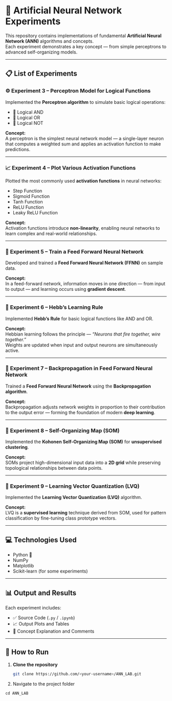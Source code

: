 # 🧠 Artificial Neural Network Experiments

This repository contains implementations of fundamental **Artificial Neural Network (ANN)** algorithms and concepts.  
Each experiment demonstrates a key concept — from simple perceptrons to advanced self-organizing models.

---

## 📋 List of Experiments

### ⚙️ **Experiment 3 – Perceptron Model for Logical Functions**
Implemented the **Perceptron algorithm** to simulate basic logical operations:
- 🔸 Logical AND  
- 🔸 Logical OR  
- 🔸 Logical NOT  

**Concept:**  
A perceptron is the simplest neural network model — a single-layer neuron that computes a weighted sum and applies an activation function to make predictions.

---

### 📈 **Experiment 4 – Plot Various Activation Functions**
Plotted the most commonly used **activation functions** in neural networks:
- Step Function  
- Sigmoid Function  
- Tanh Function  
- ReLU Function  
- Leaky ReLU Function  

**Concept:**  
Activation functions introduce **non-linearity**, enabling neural networks to learn complex and real-world relationships.

---

### 🧩 **Experiment 5 – Train a Feed Forward Neural Network**
Developed and trained a **Feed Forward Neural Network (FFNN)** on sample data.

**Concept:**  
In a feed-forward network, information moves in one direction — from input to output — and learning occurs using **gradient descent**.

---

### 🔗 **Experiment 6 – Hebb’s Learning Rule**
Implemented **Hebb’s Rule** for basic logical functions like AND and OR.

**Concept:**  
Hebbian learning follows the principle — *“Neurons that fire together, wire together.”*  
Weights are updated when input and output neurons are simultaneously active.

---

### 🔁 **Experiment 7 – Backpropagation in Feed Forward Neural Network**
Trained a **Feed Forward Neural Network** using the **Backpropagation algorithm**.

**Concept:**  
Backpropagation adjusts network weights in proportion to their contribution to the output error — forming the foundation of modern **deep learning**.

---

### 🧭 **Experiment 8 – Self-Organizing Map (SOM)**
Implemented the **Kohonen Self-Organizing Map (SOM)** for **unsupervised clustering**.

**Concept:**  
SOMs project high-dimensional input data into a **2D grid** while preserving topological relationships between data points.

---

### 🎯 **Experiment 9 – Learning Vector Quantization (LVQ)**
Implemented the **Learning Vector Quantization (LVQ)** algorithm.

**Concept:**  
LVQ is a **supervised learning** technique derived from SOM, used for pattern classification by fine-tuning class prototype vectors.

---

## 💻 Technologies Used
- Python 🐍  
- NumPy  
- Matplotlib  
- Scikit-learn (for some experiments)

---

## 📊 Output and Results
Each experiment includes:
- ✅ Source Code (`.py` / `.ipynb`)  
- 📈 Output Plots and Tables  
- 🧠 Concept Explanation and Comments  

---

## 🚀 How to Run

1. **Clone the repository**
   ```bash
   git clone https://github.com/<your-username>/ANN_LAB.git

2. Navigate to the project folder
```
cd ANN_LAB
